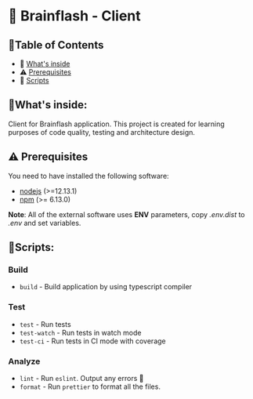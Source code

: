 # 🧠 Brainflash - Client

## 📖Table of Contents

- 👀 [What's inside](#whats-inside)
- ⚠️ [Prerequisites](#%EF%B8%8F-prerequisites)
- 📜 [Scripts](#scripts)

## 👀What's inside:

Client for Brainflash application. This project is created for learning purposes of code quality, testing and architecture design.

## ⚠️ Prerequisites

You need to have installed the following software:

- [nodejs](https://nodejs.org/en/) (>=12.13.1)
- [npm](https://npmjs.com/) (>= 6.13.0)

**Note**: All of the external software uses **ENV** parameters, copy _.env.dist_ to _.env_ and set variables.

## 📜Scripts:

### Build

- `build` - Build application by using typescript compiler

### Test

- `test` - Run tests
- `test-watch` - Run tests in watch mode
- `test-ci` - Run tests in CI mode with coverage

### Analyze

- `lint` - Run `eslint`. Output any errors 🚨
- `format` - Run `prettier` to format all the files.
